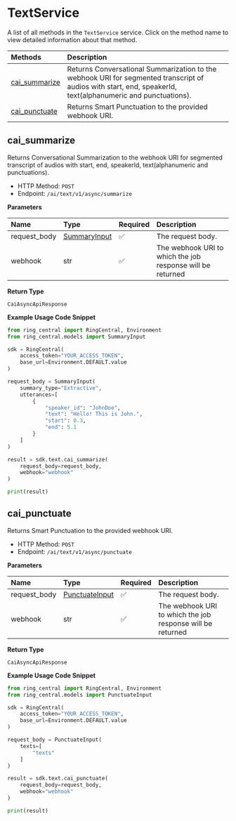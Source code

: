 # TextService

A list of all methods in the `TextService` service. Click on the method name to view detailed information about that method.

| Methods                         | Description                                                                                                                                                 |
| :------------------------------ | :---------------------------------------------------------------------------------------------------------------------------------------------------------- |
| [cai_summarize](#cai_summarize) | Returns Conversational Summarization to the webhook URI for segmented transcript of audios with start, end, speakerId, text(alphanumeric and punctuations). |
| [cai_punctuate](#cai_punctuate) | Returns Smart Punctuation to the provided webhook URI.                                                                                                      |

## cai_summarize

Returns Conversational Summarization to the webhook URI for segmented transcript of audios with start, end, speakerId, text(alphanumeric and punctuations).

- HTTP Method: `POST`
- Endpoint: `/ai/text/v1/async/summarize`

**Parameters**

| Name         | Type                                      | Required | Description                                                |
| :----------- | :---------------------------------------- | :------- | :--------------------------------------------------------- |
| request_body | [SummaryInput](../models/SummaryInput.md) | ✅       | The request body.                                          |
| webhook      | str                                       | ✅       | The webhook URI to which the job response will be returned |

**Return Type**

`CaiAsyncApiResponse`

**Example Usage Code Snippet**

```python
from ring_central import RingCentral, Environment
from ring_central.models import SummaryInput

sdk = RingCentral(
    access_token="YOUR_ACCESS_TOKEN",
    base_url=Environment.DEFAULT.value
)

request_body = SummaryInput(
    summary_type="Extractive",
    utterances=[
        {
            "speaker_id": "JohnDoe",
            "text": "Hello! This is John.",
            "start": 0.3,
            "end": 5.1
        }
    ]
)

result = sdk.text.cai_summarize(
    request_body=request_body,
    webhook="webhook"
)

print(result)
```

## cai_punctuate

Returns Smart Punctuation to the provided webhook URI.

- HTTP Method: `POST`
- Endpoint: `/ai/text/v1/async/punctuate`

**Parameters**

| Name         | Type                                          | Required | Description                                                |
| :----------- | :-------------------------------------------- | :------- | :--------------------------------------------------------- |
| request_body | [PunctuateInput](../models/PunctuateInput.md) | ✅       | The request body.                                          |
| webhook      | str                                           | ✅       | The webhook URI to which the job response will be returned |

**Return Type**

`CaiAsyncApiResponse`

**Example Usage Code Snippet**

```python
from ring_central import RingCentral, Environment
from ring_central.models import PunctuateInput

sdk = RingCentral(
    access_token="YOUR_ACCESS_TOKEN",
    base_url=Environment.DEFAULT.value
)

request_body = PunctuateInput(
    texts=[
        "texts"
    ]
)

result = sdk.text.cai_punctuate(
    request_body=request_body,
    webhook="webhook"
)

print(result)
```

<!-- This file was generated by liblab | https://liblab.com/ -->
